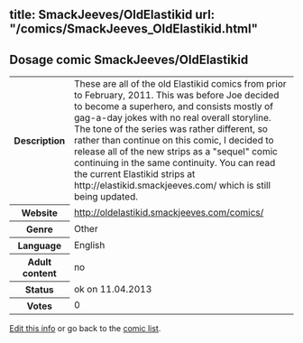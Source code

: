 title: SmackJeeves/OldElastikid
url: "/comics/SmackJeeves_OldElastikid.html"
---
Dosage comic SmackJeeves/OldElastikid
-----------------------------------------

<table class="comicinfo">
<tr>
<th>Description</th><td>These are all of the old Elastikid comics from prior to February, 2011. This was before Joe decided to become a superhero, and consists mostly of gag-a-day jokes with no real overall storyline. The tone of the series was rather different, so rather than continue on this comic, I decided to release all of the new strips as a &quot;sequel&quot; comic continuing in the same continuity. You can read the current Elastikid strips at http://elastikid.smackjeeves.com/ which is still being updated.</td>
</tr>
<tr>
<th>Website</th><td><a href="http://oldelastikid.smackjeeves.com/comics/">http://oldelastikid.smackjeeves.com/comics/</a></td>
</tr>
<tr>
<th>Genre</th><td>Other</td>
</tr>
<tr>
<th>Language</th><td>English</td>
</tr>
<tr>
<th>Adult content</th><td>no</td>
</tr>
<tr>
<th>Status</th><td>ok on 11.04.2013</td>
</tr>
<tr>
<th>Votes</th><td>0</div></td>
</tr>
</table>

[Edit this info](/comics/SmackJeeves_OldElastikid_edit.html) or go back to the [comic list](../comic-index.html).
